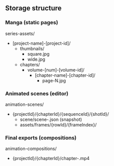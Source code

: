 ## Storage structure

### Manga (static pages)

series-assets/

- [project-name]-[project-id]/
  - thumbnails/
    - square.jpg
    - wide.jpg
  - chapters/
    - volume-[num]-[volume-id]/
      - [chapter-name]-[chapter-id]/
        - page-N.jpg

### Animated scenes (editor)

animation-scenes/

- {projectId}/{chapterId}/{sequenceId}/{shotId}/
  - scene/scene-<timestamp>.json (snapshot)
  - assets/frames/{rowId}/{frameIndex}/<filename>

### Final exports (compositions)

animation-compositions/

- {projectId}/{chapterId}/chapter-<version>.mp4
